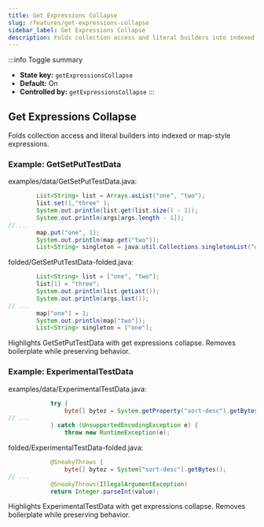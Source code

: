 ```yaml
---
title: Get Expressions Collapse
slug: /features/get-expressions-collapse
sidebar_label: Get Expressions Collapse
description: Folds collection access and literal builders into indexed or map-style expressions.
---
```


:::info Toggle summary
- **State key:** `getExpressionsCollapse`
- **Default:** On
- **Controlled by:** `getExpressionsCollapse`
:::

## Get Expressions Collapse
Folds collection access and literal builders into indexed or map-style expressions.

### Example: GetSetPutTestData

examples/data/GetSetPutTestData.java:
```java
        List<String> list = Arrays.asList("one", "two");
        list.set(1,"three" );
        System.out.println(list.get(list.size() - 1));
        System.out.println(args[args.length - 1]);
// ...
        map.put("one", 1);
        System.out.println(map.get("two"));
        List<String> singleton = java.util.Collections.singletonList("one");
```

folded/GetSetPutTestData-folded.java:
```java
        List<String> list = ["one", "two"];
        list[1] = "three";
        System.out.println(list.getLast());
        System.out.println(args.last());
// ...
        map["one"] = 1;
        System.out.println(map["two"]);
        List<String> singleton = ["one"];
```

Highlights GetSetPutTestData with get expressions collapse.
Removes boilerplate while preserving behavior.

### Example: ExperimentalTestData

examples/data/ExperimentalTestData.java:
```java
            try {
                byte[] bytez = System.getProperty("sort-desc").getBytes();
// ...
            } catch (UnsupportedEncodingException e) {
                throw new RuntimeException(e);
```

folded/ExperimentalTestData-folded.java:
```java
            @SneakyThrows {
                byte[] bytez = System["sort-desc"].getBytes();
// ...
            @SneakyThrows(IllegalArgumentException)
            return Integer.parseInt(value);
```

Highlights ExperimentalTestData with get expressions collapse.
Removes boilerplate while preserving behavior.
